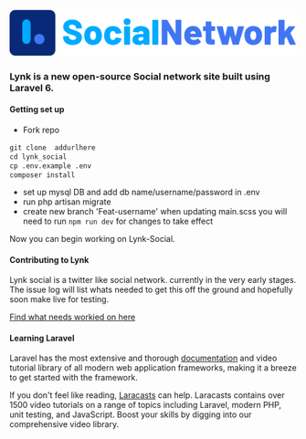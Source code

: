 ![Alt text](public/assets/img/lynk_logo_trans.png?raw=true "Lynk Logo")

### Lynk is a new open-source Social network site built using Laravel 6.

#### Getting set up

* Fork repo

```shell
git clone  addurlhere
cd lynk_social
cp .env.example .env
composer install
```

* set up mysql DB and add db name/username/password in .env
* run php artisan migrate
* create new branch 'Feat-username'
when updating main.scss you will need to run ``npm run dev`` for changes to take effect

Now you can begin working on Lynk-Social.


#### Contributing to Lynk

Lynk social is a twitter like social network. currently in the very early stages. The issue log will list whats needed to get this off the ground and hopefully soon make live for testing.

[Find what needs workied on here](https://github.com/iiCe89/Lynk_Social/issues)

#### Learning Laravel

Laravel has the most extensive and thorough [documentation](https://laravel.com/docs) and video tutorial library of all modern web application frameworks, making it a breeze to get started with the framework.

If you don't feel like reading, [Laracasts](https://laracasts.com) can help. Laracasts contains over 1500 video tutorials on a range of topics including Laravel, modern PHP, unit testing, and JavaScript. Boost your skills by digging into our comprehensive video library.
